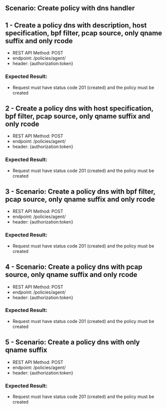 ## Scenario: Create policy with dns handler 

## 1 - Create a policy dns with description, host specification, bpf filter, pcap source, only qname suffix and only rcode

- REST API Method: POST
- endpoint: /policies/agent/
- header: {authorization:token}


### Expected Result:
- Request must have status code 201 (created) and the policy must be created


## 2 - Create a policy dns with host specification, bpf filter, pcap source, only qname suffix and only rcode

- REST API Method: POST
- endpoint: /policies/agent/
- header: {authorization:token}


### Expected Result:
- Request must have status code 201 (created) and the policy must be created


## 3 - Scenario: Create a policy dns with bpf filter, pcap source, only qname suffix and only rcode

- REST API Method: POST
- endpoint: /policies/agent/
- header: {authorization:token}


### Expected Result:
- Request must have status code 201 (created) and the policy must be created

## 4 - Scenario: Create a policy dns with pcap source, only qname suffix and only rcode

- REST API Method: POST
- endpoint: /policies/agent/
- header: {authorization:token}


### Expected Result:
- Request must have status code 201 (created) and the policy must be created


## 5 - Scenario: Create a policy dns with only qname suffix

- REST API Method: POST
- endpoint: /policies/agent/
- header: {authorization:token}


### Expected Result:
- Request must have status code 201 (created) and the policy must be created